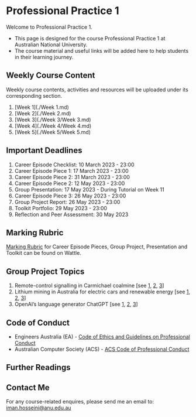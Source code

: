 # Professional Practice 1
Welcome to Professional Practice 1.
* This page is designed for the course Professional Practice 1 at Australian National University.
* The course material and useful links will be added here to help students in their learning journey.

## Weekly Course Content
Weekly course contents, activities and resources will be uploaded under its corresponding section.
1. [Week 1](./Week 1.md)
2. [Week 2](./Week 2.md)
3. [Week 3](./Week 3/Week 3.md)
4. [Week 4](./Week 4/Week 4.md)
5. [Week 5](./Week 5/Week 5.md)

## Important Deadlines
1. Career Episode Checklist: 10 March 2023 - 23:00
2. Career Episode Piece 1: 17 March 2023 - 23:00
3. Career Episode Piece 2: 31 March 2023 - 23:00
4. Career Episode Piece 2: 12 May 2023 - 23:00
5. Group Presentation: 17 May 2023 - During Tutorial on Week 11
6. Career Episode Piece 3: 26 May 2023 - 23:00
7. Group Project Report: 26 May 2023 - 23:00
8. Toolkit Portfolio: 29 May 2023 - 23:00
9. Reflection and Peer Assessment: 30 May 2023

## Marking Rubric
[Marking Rubric](https://wattlecourses.anu.edu.au/mod/resource/view.php?id=2805673) for Career Episode Pieces, Group Project, Presentation and Toolkit can be found on Wattle.

## Group Project Topics
1. Remote-control signalling in Carmichael coalmine [see [1](http://eisdocs.dsdip.qld.gov.au/Carmichael%20Coal%20Mine%20and%20Rail/EIS/EIS/Project%20Wide/02-project-description-project-wide.pdf), [2](https://www.environment.gov.au/system/files/pages/cb8a9e41-eba5-47a4-8b72-154d0a5a6956/files/carmichael-faqs.pdf), [3](https://www.theguardian.com/business/2020/jan/13/adani-coalmine-siemens-ceo-has-empathy-for-environment-but-will-honour-contract)]
2. Lithium mining in Australia for electric cars and renewable energy [see [1](https://www.abc.net.au/news/2021-07-29/australian-miners-powering-global-electrification/100318108), [2](https://www.theguardian.com/australia-news/2020/sep/10/how-australias-white-gold-could-power-the-global-electric-vehicle-revolution), [3](file:///C:/Users/u5108131/Downloads/energies-15-07997-v2.pdf)]
3. OpenAI’s language generator ChatGPT [see [1](https://reporter.anu.edu.au/all-stories/should-we-be-worried-about-chatgpt), [2](https://www.researchgate.net/publication/368752080_ChatGPT_is_the_answer_to_what_problem), [3](https://www.researchgate.net/publication/368752270_ChatGPT's_Impact_on_Academia_A_Canary_in_the_Coalmine_of_a_Rapidly_Changing_Landscape)]

## Code of Conduct
* Engineers Australia (EA) - [Code of Ethics and Guidelines on Professional Conduct](https://www.engineersaustralia.org.au/sites/default/files/2022-08/code-ethics-guidelines-professional-conduct-2022.pdf)
* Australian Computer Society (ACS) - [ACS Code of Professional Conduct](https://www.acs.org.au/content/dam/acs/rules-and-regulations/Code-of-Professional-Conduct_v2.1.pdf)

## Further Readings

## Contact Me
For any course-related enquires, please send me an email to: iman.hosseini@anu.edu.au
